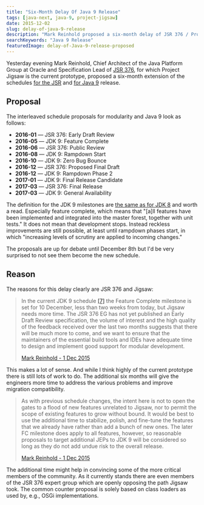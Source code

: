 ```yaml
---
title: "Six-Month Delay Of Java 9 Release"
tags: [java-next, java-9, project-jigsaw]
date: 2015-12-02
slug: delay-of-java-9-release
description: "Mark Reinhold proposed a six-month delay of JSR 376 / Project Jigsaw and thus of the Java 9 release. According to this JDK 9 would come out in March 2017."
searchKeywords: "Java 9 Release"
featuredImage: delay-of-Java-9-release-proposed
---
```


Yesterday evening Mark Reinhold, Chief Architect of the Java Platform Group at Oracle and Specification Lead of [JSR 376](https://www.jcp.org/en/jsr/detail?id=376), for which Project Jigsaw is the current prototype, proposed a six-month extension of the schedules [for the JSR](http://mail.openjdk.java.net/pipermail/jpms-spec-observers/2015-December/000233.html) and [for Java 9](http://mail.openjdk.java.net/pipermail/jdk9-dev/2015-December/003149.html) release.

## Proposal

The interleaved schedule proposals for modularity and Java 9 look as follows:

-   **2016-01** — JSR 376: Early Draft Review
-   **2016-05** — JDK 9: Feature Complete
-   **2016-06** — JSR 376: Public Review
-   **2016-08** — JDK 9: Rampdown Start
-   **2016-10** — JDK 9: Zero Bug Bounce
-   **2016-12** — JSR 376: Proposed Final Draft
-   **2016-12** — JDK 9: Rampdown Phase 2
-   **2017-01** — JDK 9: Final Release Candidate
-   **2017-03** — JSR 376: Final Release
-   **2017-03** — JDK 9: General Availability

The definition for the JDK 9 milestones are [the same as for JDK 8](http://openjdk.java.net/projects/jdk8/milestones#definitions) and worth a read.
Especially feature complete, which means that "\[a\]ll features have been implemented and integrated into the master forest, together with unit tests." It does not mean that development stops.
Instead reckless improvements are still possible, at least until rampdown phases start, in which "increasing levels of scrutiny are applied to incoming changes."

The proposals are up for debate until December 8th but I'd be very surprised to not see them become the new schedule.

## Reason

The reasons for this delay clearly are JSR 376 and Jigsaw:

> In the current JDK 9 schedule [\[7\]](http://openjdk.java.net/projects/jdk9/) the Feature Complete milestone is set for 10 December, less than two weeks from today, but Jigsaw needs more time.
The JSR 376 EG has not yet published an Early Draft Review specification, the volume of interest and the high quality of the feedback received over the last two months suggests that there will be much more to come, and we want to ensure that the maintainers of the essential build tools and IDEs have adequate time to design and implement good support for modular development.
>
> [Mark Reinhold - 1 Dec 2015](http://mail.openjdk.java.net/pipermail/jdk9-dev/2015-December/003149.html)

This makes a lot of sense.
And while I think highly of the current prototype there is still lots of work to do.
The additional six months will give the engineers more time to address the various problems and improve migration compatibility.

> As with previous schedule changes, the intent here is not to open the gates to a flood of new features unrelated to Jigsaw, nor to permit the scope of existing features to grow without bound.
It would be best to use the additional time to stabilize, polish, and fine-tune the features that we already have rather than add a bunch of new ones.
The later FC milestone does apply to all features, however, so reasonable proposals to target additional JEPs to JDK 9 will be considered so long as they do not add undue risk to the overall release.
>
> [Mark Reinhold - 1 Dec 2015](http://mail.openjdk.java.net/pipermail/jdk9-dev/2015-December/003149.html)

The additional time might help in convincing some of the more critical members of the community.
As it currently stands there are even members of the JSR 376 expert group which are openly opposing the path Jigsaw took.
The common counter proposal is solely based on class loaders as used by, e.g., OSGi implementations.

